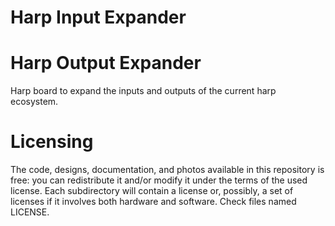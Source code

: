 # Harp Input Expander
# Harp Output Expander

Harp board to expand the inputs and outputs of the current harp ecosystem.

# Licensing

The code, designs, documentation, and photos available in this repository is free: you can redistribute it and/or modify it under the terms of the used license.
Each subdirectory will contain a license or, possibly, a set of licenses if it involves both hardware and software. Check files named LICENSE.
